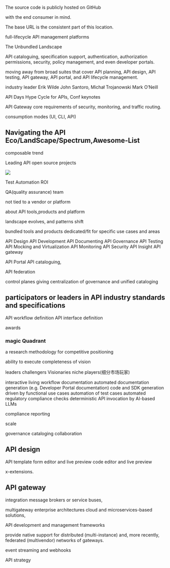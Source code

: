 The source code is publicly hosted on GitHub

 with the end consumer in mind.



The base URL is the consistent part of this location.


full-lifecycle API management platforms 

The Unbundled Landscape 



API cataloguing, specification support, authentication, authorization permissions, security, policy management, and even developer portals. 


moving away from broad suites that cover API planning, API design, API testing, API gateway, API portal, and API lifecycle management.


industry leader
Erik Wilde  John Santoro, Michał Trojanowski  Mark O’Neill

API Days
Hype Cycle for APIs,
Conf  keynotes


API Gateway
 core requirements of security, monitoring, and traffic routing. 


consumption modes (UI, CLI, API)



## Navigating the API Eco/LandScape/Spectrum,Awesome-List

composable trend



Leading API open source projects

![](/oss/leading-api-open-source-project.png)



Test Automation ROI

QA(quality assurance) team

not tied to a vendor or platform

about API tools,products and platform

landscape evolves, and patterns shift 

bundled tools and products dedicated/fit for specific use cases and areas

API Design
API Development
API Documenting
API Governance 
API Testing
API Mocking and Virtualization
API Monitoring
API Security
API Insight
API gateway  

API Portal
API cataloguing,

 API federation

 control planes giving centralization of governance and unified cataloging 


## participators or leaders in API industry standards and specifications




API workflow definition 
API interface definition

awards


###  magic Quadrant 

a research methodology for competitive positioning

ability to execute
completeness of vision

leaders
challengers
Visionaries
niche players(细分市场玩家)


interactive living workflow documentation
automated documentation generation (e.g. Developer Portal documentation)
code and SDK generation driven by functional use cases
automation of test cases 
automated regulatory compliance checks
deterministic API invocation by AI-based LLMs



compliance reporting

scale

governance
cataloging
collaboration


## API design

API template
form editor and live preview
code editor and live preview

 x-extensions.


 ## API gateway


 integration message brokers or service buses,



multigateway enterprise architectures
cloud and microservices-based solutions,


API development and management frameworks 


provide native support for distributed (multi-instance) and, more recently, federated (multivendor) networks of gateways.

event streaming and webhooks

API strategy